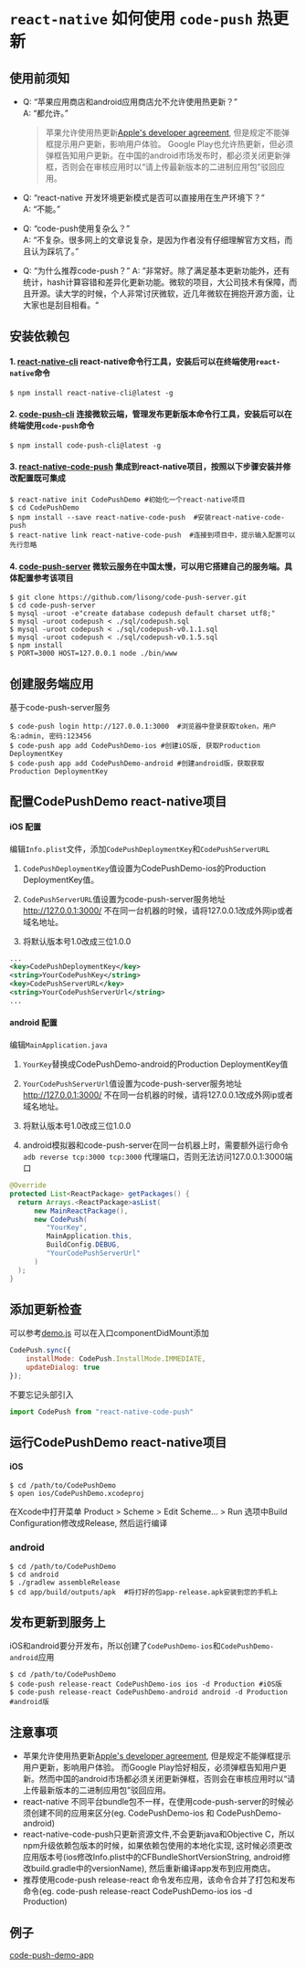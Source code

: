 # `react-native` 如何使用 `code-push` 热更新

## 使用前须知

 - Q: “苹果应用商店和android应用商店允不允许使用热更新？”    
   A: “都允许。”

   > 苹果允许使用热更新[Apple's developer agreement](https://developer.apple.com/programs/ios/information/iOS_Program_Information_4_3_15.pdf), 但是规定不能弹框提示用户更新，影响用户体验。 
   > Google Play也允许热更新，但必须弹框告知用户更新。在中国的android市场发布时，都必须关闭更新弹框，否则会在审核应用时以“请上传最新版本的二进制应用包”驳回应用。 
       
 - Q: “react-native 开发环境更新模式是否可以直接用在生产环境下？”    
   A: “不能。”

 - Q: “code-push使用复杂么？”    
   A: “不复杂。很多网上的文章说复杂，是因为作者没有仔细理解官方文档，而且认为踩坑了。”

 - Q: “为什么推荐code-push？”
   A: ”非常好。除了满足基本更新功能外，还有统计，hash计算容错和差异化更新功能。微软的项目，大公司技术有保障，而且开源。读大学的时候，个人非常讨厌微软，近几年微软在拥抱开源方面，让大家也是刮目相看。“

## 安装依赖包

#### 1. [react-native-cli](https://github.com/facebook/react-native) react-native命令行工具，安装后可以在终端使用`react-native`命令
 
```shell
$ npm install react-native-cli@latest -g
```
 
#### 2. [code-push-cli](https://github.com/Microsoft/code-push) 连接微软云端，管理发布更新版本命令行工具，安装后可以在终端使用`code-push`命令
   
```shell
$ npm install code-push-cli@latest -g 
```

#### 3. [react-native-code-push](https://github.com/Microsoft/react-native-code-push) 集成到react-native项目，按照以下步骤安装并修改配置既可集成

```shell
$ react-native init CodePushDemo #初始化一个react-native项目
$ cd CodePushDemo
$ npm install --save react-native-code-push  #安装react-native-code-push
$ react-native link react-native-code-push  #连接到项目中，提示输入配置可以先行忽略
```

#### 4. [code-push-server](https://github.com/lisong/code-push-server) 微软云服务在中国太慢，可以用它搭建自己的服务端。具体配置参考该项目

```shell
$ git clone https://github.com/lisong/code-push-server.git
$ cd code-push-server
$ mysql -uroot -e"create database codepush default charset utf8;"
$ mysql -uroot codepush < ./sql/codepush.sql
$ mysql -uroot codepush < ./sql/codepush-v0.1.1.sql
$ mysql -uroot codepush < ./sql/codepush-v0.1.5.sql
$ npm install
$ PORT=3000 HOST=127.0.0.1 node ./bin/www
```

## 创建服务端应用

基于code-push-server服务

```shell
$ code-push login http://127.0.0.1:3000  #浏览器中登录获取token，用户名:admin, 密码:123456
$ code-push app add CodePushDemo-ios #创建iOS版, 获取Production DeploymentKey
$ code-push app add CodePushDemo-android #创建android版，获取获取Production DeploymentKey
```

## 配置CodePushDemo react-native项目

#### iOS 配置

编辑`Info.plist`文件，添加`CodePushDeploymentKey`和`CodePushServerURL`

1. `CodePushDeploymentKey`值设置为CodePushDemo-ios的Production DeploymentKey值。

2. `CodePushServerURL`值设置为code-push-server服务地址 http://127.0.0.1:3000/ 不在同一台机器的时候，请将127.0.0.1改成外网ip或者域名地址。

3. 将默认版本号1.0改成三位1.0.0

```xml
...
<key>CodePushDeploymentKey</key>
<string>YourCodePushKey</string>
<key>CodePushServerURL</key>
<string>YourCodePushServerUrl</string>
...
```

#### android 配置

编辑`MainApplication.java`

1. `YourKey`替换成CodePushDemo-android的Production DeploymentKey值

2. `YourCodePushServerUrl`值设置为code-push-server服务地址 http://127.0.0.1:3000/ 不在同一台机器的时候，请将127.0.0.1改成外网ip或者域名地址。

3. 将默认版本号1.0改成三位1.0.0

4. android模拟器和code-push-server在同一台机器上时，需要额外运行命令`adb reverse tcp:3000 tcp:3000` 代理端口，否则无法访问127.0.0.1:3000端口

```java
@Override
protected List<ReactPackage> getPackages() {
  return Arrays.<ReactPackage>asList(
      new MainReactPackage(),
      new CodePush(
         "YourKey",
         MainApplication.this,
         BuildConfig.DEBUG,
         "YourCodePushServerUrl" 
      )
  );
}
```

## 添加更新检查

可以参考[demo.js](https://github.com/lisong/code-push-demo-app/blob/master/demo.js)
可以在入口componentDidMount添加

```javascript
CodePush.sync({
    installMode: CodePush.InstallMode.IMMEDIATE,
    updateDialog: true
});
```

不要忘记头部引入

```javascript
import CodePush from "react-native-code-push" 
```

## 运行CodePushDemo react-native项目

#### iOS

```shell
$ cd /path/to/CodePushDemo
$ open ios/CodePushDemo.xcodeproj 
```
在Xcode中打开菜单 Product > Scheme > Edit Scheme... > Run 选项中Build Configuration修改成Release, 然后运行编译

### android

```shell
$ cd /path/to/CodePushDemo
$ cd android
$ ./gradlew assembleRelease
$ cd app/build/outputs/apk  #将打好的包app-release.apk安装到您的手机上
```

## 发布更新到服务上

iOS和android要分开发布，所以创建了`CodePushDemo-ios`和`CodePushDemo-android`应用

```shell
$ cd /path/to/CodePushDemo
$ code-push release-react CodePushDemo-ios ios -d Production #iOS版
$ code-push release-react CodePushDemo-android android -d Production #android版
```


## 注意事项

- 苹果允许使用热更新[Apple's developer agreement](https://developer.apple.com/programs/ios/information/iOS_Program_Information_4_3_15.pdf), 但是规定不能弹框提示用户更新，影响用户体验。 而Google Play恰好相反，必须弹框告知用户更新。然而中国的android市场都必须关闭更新弹框，否则会在审核应用时以“请上传最新版本的二进制应用包”驳回应用。
- react-native 不同平台bundle包不一样，在使用code-push-server的时候必须创建不同的应用来区分(eg. CodePushDemo-ios 和 CodePushDemo-android)
- react-native-code-push只更新资源文件,不会更新java和Objective C，所以npm升级依赖包版本的时候，如果依赖包使用的本地化实现, 这时候必须更改应用版本号(ios修改Info.plist中的CFBundleShortVersionString, android修改build.gradle中的versionName), 然后重新编译app发布到应用商店。
- 推荐使用code-push release-react 命令发布应用，该命令合并了打包和发布命令(eg. code-push release-react CodePushDemo-ios ios -d Production)

## 例子

[code-push-demo-app](https://github.com/lisong/code-push-demo-app)

